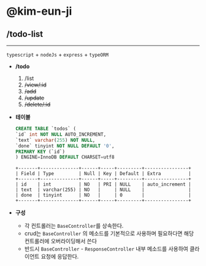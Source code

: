 # @kim-eun-ji

## /todo-list
---
`typescript` + `nodeJs` + `express` + `typeORM`

* **/todo**
    1. /list
    2. ~~/view/:id~~
    3. ~~/add~~
    4. ~~/update~~
    5. ~~/delete/:id~~

* **테이블**  
    ```sql
    CREATE TABLE `todos` (
    `id` int NOT NULL AUTO_INCREMENT,
    `text` varchar(255) NOT NULL,
    `done` tinyint NOT NULL DEFAULT '0',
    PRIMARY KEY (`id`)
    ) ENGINE=InnoDB DEFAULT CHARSET=utf8
    ```
    ```
    +-------+--------------+------+-----+---------+----------------+   
    | Field | Type         | Null | Key | Default | Extra          |   
    +-------+--------------+------+-----+---------+----------------+   
    | id    | int          | NO   | PRI | NULL    | auto_increment |   
    | text  | varchar(255) | NO   |     | NULL    |                |   
    | done  | tinyint      | NO   |     | 0       |                |   
    +-------+--------------+------+-----+---------+----------------+   
    ```

* **구성**   

    - 각 컨트롤러는 `BaseController`를 상속한다.   
    - crud는 `BaseController` 의 메소드를 기본적으로 사용하며 필요하다면 해당 컨트롤러에 오버라이딩해서 쓴다   
    - 반드시 `BaseController` - `ResponseController` 내부 메소드를 사용하여 클라이언트 요청에 응답한다.





<!-- * 기록요ㅗㅇ
    ```bash
    npm i -D express typescript ts-node nodemon typeorm @types/node @types/express mysql
    npm init
    tsc --init

    npm install --save dotenv

    npm install --save express-validator

    ``` -->
